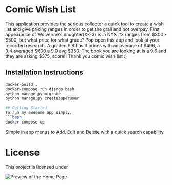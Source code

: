 # Comic Wish List
This application provides the serious collector a quick tool to create a wish list and give pricing ranges in order to get the grail and not overpay. First appearance of Wolverine's daughter(X-23) is in NYX #3  ranges from $300 - $500, but what price for what grade?  Pop open this app and look at your recorded research.  A graded 9.8 has 3 prices with an average of $496, a 9.4 averaged $600 a 9.0 avg $350.  The book you are looking at is a 9.6 and they are asking $375, score!!  Thank you comic wish list :)

## Installation Instructions
```bash
docker-build .
docker-compose run django bash
python manage.py migrate
python manage.py createsuperuser

## Getting Started
To run my awesome app simply,
```bash
docker-compose up
```
Simple in app menus to Add, Edit and Delete with a quick search capability

# License
This project is licensed under 

![Preview of the Home Page](http://..images/ComicWishList-Mockup.jpg)

